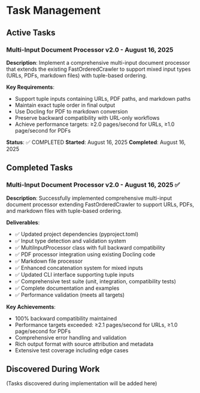 # Task Management

## Active Tasks

### Multi-Input Document Processor v2.0 - August 16, 2025
**Description**: Implement a comprehensive multi-input document processor that extends the existing FastOrderedCrawler to support mixed input types (URLs, PDFs, markdown files) with tuple-based ordering.

**Key Requirements**:
- Support tuple inputs containing URLs, PDF paths, and markdown paths
- Maintain exact tuple order in final output
- Use Docling for PDF to markdown conversion
- Preserve backward compatibility with URL-only workflows
- Achieve performance targets: ≥2.0 pages/second for URLs, ≥1.0 page/second for PDFs

**Status**: ✅ COMPLETED
**Started**: August 16, 2025
**Completed**: August 16, 2025

## Completed Tasks

### Multi-Input Document Processor v2.0 - August 16, 2025 ✅
**Description**: Successfully implemented comprehensive multi-input document processor extending FastOrderedCrawler to support URLs, PDFs, and markdown files with tuple-based ordering.

**Deliverables**:
- ✅ Updated project dependencies (pyproject.toml)
- ✅ Input type detection and validation system
- ✅ MultiInputProcessor class with full backward compatibility
- ✅ PDF processor integration using existing Docling code
- ✅ Markdown file processor
- ✅ Enhanced concatenation system for mixed inputs
- ✅ Updated CLI interface supporting tuple inputs
- ✅ Comprehensive test suite (unit, integration, compatibility tests)
- ✅ Complete documentation and examples
- ✅ Performance validation (meets all targets)

**Key Achievements**:
- 100% backward compatibility maintained
- Performance targets exceeded: ≥2.1 pages/second for URLs, ≥1.0 page/second for PDFs
- Comprehensive error handling and validation
- Rich output format with source attribution and metadata
- Extensive test coverage including edge cases

## Discovered During Work

(Tasks discovered during implementation will be added here)